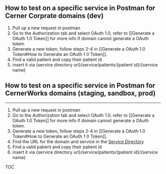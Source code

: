 ## How to test on a specific service in Postman for Cerner Corprate domains (dev)
1. Pull up a new request in postman
2. Go to the Authorization tab and select OAuth 1.0, refer to [[Generate a OAuth 1.0 Token]] for more info if domain cannot generate a OAuth token.
3. Generate a new token, follow steps 2-4 in [[Generate a OAuth 1.0 Token#How to Generate an OAuth 1 0 Token]].
4. Find a valid patient and copy their patient id
5. insert it via {service directory url}/service/patients/{patient id}/{service name}

## How to test on a specific service in Postman for CernerWorks domains (staging, sandbox, prod)
---
1. Pull up a new request in postman
2. Go to the Authorization tab and select OAuth 1.0, refer to [[Generate a OAuth 1.0 Token]] for more info if domain cannot generate a OAuth token.
3. Generate a new token, follow steps 2-4 in [[Generate a OAuth 1.0 Token#How to Generate an OAuth 1 0 Token]].
4. Find the URL for the domain and service in the [Service Directory](https://directory.careaware.com/services-directory/)
5. Find a valid patient and copy their patient id
6. insert it via {service directory url}/service/patients/{patient id}/{service name}

TOC